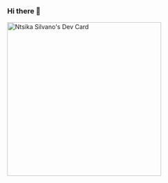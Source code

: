 ### Hi there 👋

<!--
**Silva3012/Silva3012** is a ✨ _special_ ✨ repository because its `README.md` (this file) appears on your GitHub profile.

Here are some ideas to get you started:

- 🔭 I’m currently working on ...
- 🌱 I’m currently learning ...
- 👯 I’m looking to collaborate on ...
- 🤔 I’m looking for help with ...
- 💬 Ask me about ...
- 📫 How to reach me: ...
- 😄 Pronouns: ...
- ⚡ Fun fact: ...
-->
<a href="https://app.daily.dev/ntsikasilvano"><img src="https://api.daily.dev/devcards/v2/xj0BdtFzITnTkhKjLZWR6.png?r=sw3&type=default" width="356" alt="Ntsika Silvano's Dev Card"/></a>
